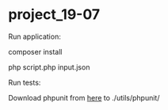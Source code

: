 # project_19-07

Run application:

composer install

php script.php input.json

Run tests:

Download phpunit from [here](https://phar.phpunit.de/phpunit-6.phar) to ./utils/phpunit/